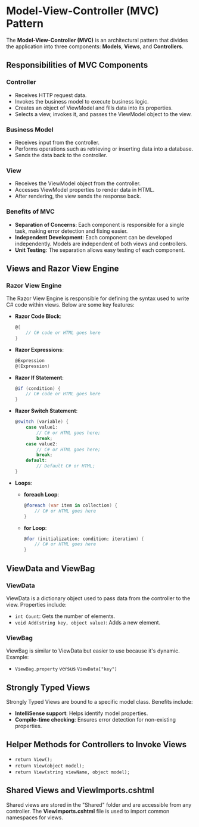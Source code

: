 
# Model-View-Controller (MVC) Pattern

The **Model-View-Controller (MVC)** is an architectural pattern that divides the application into three components: **Models**, **Views**, and **Controllers**.

## Responsibilities of MVC Components

### Controller
- Receives HTTP request data.
- Invokes the business model to execute business logic.
- Creates an object of ViewModel and fills data into its properties.
- Selects a view, invokes it, and passes the ViewModel object to the view.

### Business Model
- Receives input from the controller.
- Performs operations such as retrieving or inserting data into a database.
- Sends the data back to the controller.

### View
- Receives the ViewModel object from the controller.
- Accesses ViewModel properties to render data in HTML.
- After rendering, the view sends the response back.

### Benefits of MVC
- **Separation of Concerns**: Each component is responsible for a single task, making error detection and fixing easier.
- **Independent Development**: Each component can be developed independently. Models are independent of both views and controllers.
- **Unit Testing**: The separation allows easy testing of each component.

## Views and Razor View Engine

### Razor View Engine
The Razor View Engine is responsible for defining the syntax used to write C# code within views. Below are some key features:

- **Razor Code Block**:
    ```csharp
    @{
        // C# code or HTML goes here
    }
    ```

- **Razor Expressions**:
    ```csharp
    @Expression
    @(Expression)
    ```

- **Razor If Statement**:
    ```csharp
    @if (condition) {
        // C# code or HTML goes here
    }
    ```

- **Razor Switch Statement**:
    ```csharp
    @switch (variable) {
        case value1:
            // C# or HTML goes here;
            break;
        case value2:
            // C# or HTML goes here;
            break;
        default:
            // Default C# or HTML;
    }
    ```

- **Loops**:
  - **foreach Loop**:
    ```csharp
    @foreach (var item in collection) {
        // C# or HTML goes here
    }
    ```
  - **for Loop**:
    ```csharp
    @for (initialization; condition; iteration) {
        // C# or HTML goes here
    }
    ```

## ViewData and ViewBag

### ViewData
ViewData is a dictionary object used to pass data from the controller to the view. Properties include:
- `int Count`: Gets the number of elements.
- `void Add(string key, object value)`: Adds a new element.

### ViewBag
ViewBag is similar to ViewData but easier to use because it's dynamic. Example:
- `ViewBag.property` versus `ViewData["key"]`

## Strongly Typed Views
Strongly Typed Views are bound to a specific model class. Benefits include:
- **IntelliSense support**: Helps identify model properties.
- **Compile-time checking**: Ensures error detection for non-existing properties.

## Helper Methods for Controllers to Invoke Views
- `return View();`
- `return View(object model);`
- `return View(string viewName, object model);`

## Shared Views and ViewImports.cshtml
Shared views are stored in the "Shared" folder and are accessible from any controller. The **ViewImports.cshtml** file is used to import common namespaces for views.
